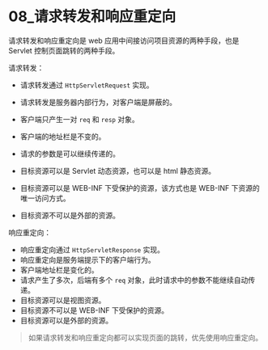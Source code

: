# 08_请求转发和响应重定向

请求转发和响应重定向是 web 应用中间接访问项目资源的两种手段，也是 Servlet 控制页面跳转的两种手段。

请求转发：

- 请求转发通过 `HttpServletRequest` 实现。

- 请求转发是服务器内部行为，对客户端是屏蔽的。
- 客户端只产生一对 `req` 和 `resp` 对象。
- 客户端的地址栏是不变的。
- 请求的参数是可以继续传递的。
- 目标资源可以是 Servlet 动态资源，也可以是 html 静态资源。
- 目标资源可以是 WEB-INF 下受保护的资源，该方式也是 WEB-INF 下资源的唯一访问方式。
- 目标资源不可以是外部的资源。

响应重定向：

- 响应重定向通过 `HttpServletResponse` 实现。
- 响应重定向是服务端提示下的客户端行为。
- 客户端地址栏是变化的。
- 请求产生了多次，后端有多个 `req` 对象，此时请求中的参数不能继续自动传递。
- 目标资源可以是视图资源。
- 目标资源不可以是 WEB-INF 下受保护的资源。
- 目标资源可以是外部的资源。

> 如果请求转发和响应重定向都可以实现页面的跳转，优先使用响应重定向。